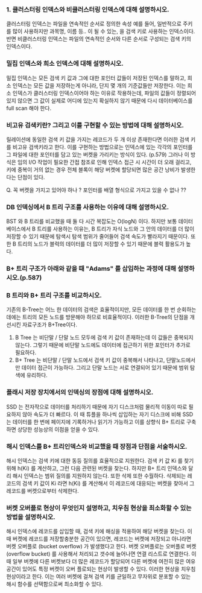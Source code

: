### 1. 클러스터링 인덱스와 비클러스터링 인덱스에 대해 설명하시오.

클러스터링 인덱스는 파일을 연속적인 순서로 정의한 속성 예를 들어, 일반적으로 주키를 많이 사용하지만 과목명, 이름 등.. 이 될 수 있는, 을 검색 키로 사용하는 인덱스이다. 반면 비클러스터링 인덱스는 파일의 연속적인 순서와 다른 순서로 구성되는 검색 키의 인덱스이다.

### 밀집 인덱스와 희소 인덱스에 대해 설명하시오.

밀집 인덱스는 모든 검색 키 값과 그에 대한 포인터 값들이 저장된 인덱스를 말하고, 희소 인덱스는 모든 값을 저장하는게 아니라, 단지 몇 개의 기준값들만 저장한다. 이는 희소 인덱스가 클러스터링 인덱스이어야 하는 이유로 작용하는데, 파일의 값들이 정렬되어 있지 않으면 그 값이 실제로 어디에 있는지 확실하지 않기 때문에 다시 데이터베이스를 full scan 해야 한다.

### 비고유 검색키란? 그리고 이를 구현할 수 있는 방법에 대해 설명하시오.

릴레이션에 동일한 검색 키 값을 가지는 레코드가 두 개 이상 존재한다면 이러한 검색 키를 비고유 검색키라고 한다. 이를 구현하는 방법으로는 인덱스에 있는 각각의 포인터를 그 파일에 대한 포인터를 담고 있는 버켓을 가리키는 방식이 있다. (p.579) 그러나 이 방식은 임의 I/O 작업이 필요한 간접 참조로 인해 인덱스 접근 시 시간이 더 오래 걸리고, 키에 중복이 거의 없는 경우 전체 블록이 해당 버켓에 할당되면 많은 공간 낭비가 발생한다는 단점이 있다. 

Q. 꼭 버켓을 가지고 있어야 하나 ? 포인터를 배열 형식으로 가지고 있을 수 없나 ?? 

### DB 인덱싱에서 B 트리 구조를 사용하는 이유에 대해 설명하시오.

BST 와 B 트리를 비교했을 때 둘 다 시간 복잡도는 O(logN) 이다. 하지만 보통 데이터베이스에서 B 트리를 사용하는 이유는, B 트리가 자식 노드와 그 안의 데이터를 더 많이 저장할 수 있기 때문에 탐색시 탐색 범위가 줄어들어 검색 속도가 빨라지기 때문이다. 또한 B 트리의 노드가 블럭의 데이터를 더 많이 저장할 수 있기 때문에 블럭 활용도가 높다.

### B+ 트리 구조가 아래와 같을 때 "Adams" 를 삽입하는 과정에 대해 설명하시오.(p.587)

### B 트리와 B+ 트리 구조를 비교하시오.

기존의 B-Tree는 어느 한 데이터의 검색은 효율적이지만, 모든 데이터를 한 번 순회하는 데에는 트리의 모든 노드를 방문해야 하므로 비효율적이다. 이러한 B-Tree의 단점을 개선시킨 자료구조가 B+Tree이다.

1. B Tree 는 비단말 / 단말 노드 모두에 검색 키 값이 존재하는데 이 값들은 중복되지 않는다. 그렇기 때문에 비단말 노드에도 데이터에 접근하기 위한 포인터가 추가로 필요하다.
2. B+ Tree 는 비단말 / 단말 노드에서 검색 키 값이 중복해서 나타나고, 단말노드에서만 데이터 접근이 가능하다. 그리고 단말 노드는 서로 연결되어 있기 때문에 범위 탐색에 유리하다.

### 플래시 저장 장치에서의 인덱싱의 장점에 대해 설명하시오.
SSD 는 전자작으로 데이터를 처리하기 때문에 자기 디스크처럼 물리적 이동이 따로 필요하지 않아 속도가 더 빠르다. 이 때 튜플을 하나씩 삽입하는 자기 디스크에 비해 SSD 는 데이터를 한 번에 페이지에 기록하거나 읽기가 가능하고 이를 상향식 B+ 트리로 구축하면 상당한 성능상의 이점을 얻을 수 있다.

### 해시 인덱스를 B+ 트리인덱스와 비교했을 때 장점과 단점을 서술하시오.

해시 인덱스는 검색 키에 대한 동등 질의를 효율적으로 지원한다. 검색 키 값 Ki 를 찾기 위해 h(Ki) 를 계산하고, 그런 다음 관련된 버켓을 찾는다. 하지만 B+ 트리 인덱스와 달리 해시 인덱스는 범위 질의를 지원하지 않는다. 또한 삭제 또한 수월하다. 삭제되는 레코드의 검색 키 값이 Ki 라면 h(Ki) 를 계산해서 이 레코드에 대응되는 버켓을 찾아서 그 레코드를 버켓으로부터 삭제한다.

### 버켓 오버플로 현상이 무엇인지 설명하고, 치우침 현상을 최소화할 수 있는 방법을 설명하시오.

해시 인덱스에 레코드를 삽입할 때, 검색 키에 해싱을 적용하여 해당 버켓을 찾는다. 이때 버켓에 레코드를 저장할충분한 공간이 있으면, 레코드는 버켓에 저장되고 아니라면 버켓 오버플로 (bucket overflow) 가 발생했다고 한다. 버켓 오버플로는 오버플로 버켓(overflow bucket) 를 사용해서 처리되고 갯수에 늘어나면 연결 리스트로 연결한다. 
이때 일부 버켓에 다른 버켓보다 더 많은 레코드가 할당되어 다른 버켓에 여전히 많은 여유 공간이 있어도 특정 버켓이 오버 플로되는 현상이 발생할 수 있다. 이러한 현상을 치우침 현상이라고 한다. 이는 여러 버켓에 걸쳐 검색 키를 균일하고 무자위로 분포할 수 있는 해시 함수를 선택함으로써 최소화할 수 있다.